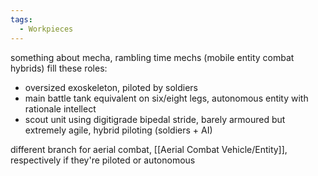 ```yaml
---
tags:
  - Workpieces
---
```

something about mecha, rambling time
mechs (mobile entity combat hybrids) fill these roles:
- oversized exoskeleton, piloted by soldiers
- main battle tank equivalent on six/eight legs, autonomous entity with rationale intellect
- scout unit using digitigrade bipedal stride, barely armoured but extremely agile, hybrid piloting (soldiers + AI)

different branch for aerial combat, [[Aerial Combat Vehicle/Entity]], respectively if they're piloted or autonomous